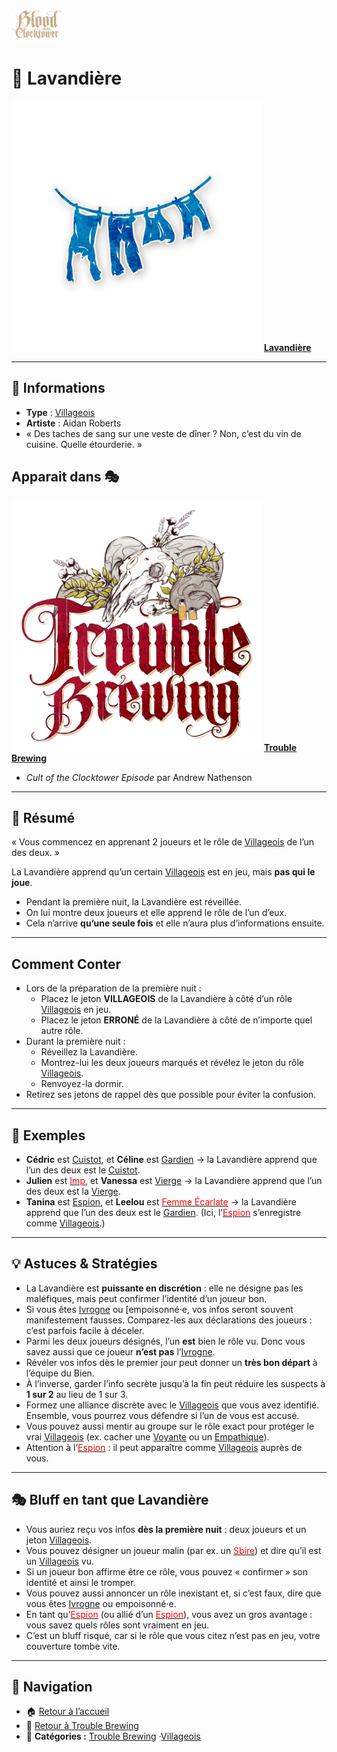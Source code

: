 <p align="left">
  <a href="/botc-fr-bambi/">
    <img src="../images/logo.png" alt="Accueil BotC FR" width="80">
  </a>
</p>

# 🧺 Lavandière  

[<img src="../images/Icon_washerwoman.png" alt="Lavandière" width="400">](../tb_roles/lavandiere.md) [**Lavandière**](../tb_roles/lavandiere.md)


---

## 📖 Informations  

- **Type** : [Villageois](../villageois.md)  
- **Artiste** : Aidan Roberts  
- « Des taches de sang sur une veste de dîner ? Non, c’est du vin de cuisine. Quelle étourderie. »  

## Apparait dans 🎭 


[<img src="../images/Logo_trouble_brewing.png" alt="Trouble Brewing" width="400">](../trouble_brewing.md) [**Trouble Brewing**](../trouble_brewing.md)

- *Cult of the Clocktower Episode* par Andrew Nathenson  

---

## 📝 Résumé  

« Vous commencez en apprenant 2 joueurs et le rôle de [Villageois](../glossaire.md#villageois) de l’un des deux. »  

La Lavandière apprend qu’un certain [Villageois](../glossaire.md#villageois) est en jeu, mais **pas qui le joue**.  

- Pendant la première nuit, la Lavandière est réveillée.  
- On lui montre deux joueurs et elle apprend le rôle de l’un d’eux.  
- Cela n’arrive **qu’une seule fois** et elle n’aura plus d’informations ensuite.  

---

## Comment Conter 

- Lors de la préparation de la première nuit :  
  - Placez le jeton **VILLAGEOIS** de la Lavandière à côté d’un rôle [Villageois](../glossaire.md#villageois) en jeu.  
  - Placez le jeton **ERRONÉ** de la Lavandière à côté de n’importe quel autre rôle.  
- Durant la première nuit :  
  - Réveillez la Lavandière.  
  - Montrez-lui les deux joueurs marqués et révélez le jeton du rôle [Villageois](../glossaire.md#villageois).  
  - Renvoyez-la dormir.  
- Retirez ses jetons de rappel dès que possible pour éviter la confusion.  

---

## 📂 Exemples  

- **Cédric** est [Cuistot](cuistot.md), et **Céline** est [Gardien](gardien.md) → la Lavandière apprend que l’un des deux est le [Cuistot](cuistot.md).  
- **Julien** est [<span style="color:red">Imp</span>](imp.md), et **Vanessa** est [Vierge](vierge.md) → la Lavandière apprend que l’un des deux est la [Vierge](vierge.md).  
- **Tanina** est [Espion](espion.md), et **Leelou** est [<span style="color:red">Femme Écarlate</span>](femmeecarlate.md) → la Lavandière apprend que l’un des deux est le [Gardien](gardien.md). (Ici, l’[<span style="color:red">Espion</span>](espion.md) s’enregistre comme [Villageois](../glossaire.md#villageois).)  

---

## 💡 Astuces & Stratégies  

- La Lavandière est **puissante en discrétion** : elle ne désigne pas les maléfiques, mais peut confirmer l’identité d’un joueur bon.  
- Si vous êtes [Ivrogne](ivrogne.md) ou [empoisonné·e, vos infos seront souvent manifestement fausses. Comparez-les aux déclarations des joueurs : c’est parfois facile à déceler.  
- Parmi les deux joueurs désignés, l’un **est** bien le rôle vu. Donc vous savez aussi que ce joueur **n’est pas** l’[Ivrogne](ivrogne.md).  
- Révéler vos infos dès le premier jour peut donner un **très bon départ** à l’équipe du Bien.  
- À l’inverse, garder l’info secrète jusqu’à la fin peut réduire les suspects à **1 sur 2** au lieu de 1 sur 3.  
- Formez une alliance discrète avec le [Villageois](../glossaire.md#villageois) que vous avez identifié. Ensemble, vous pourrez vous défendre si l’un de vous est accusé.  
- Vous pouvez aussi mentir au groupe sur le rôle exact pour protéger le vrai [Villageois](../glossaire.md#villageois) (ex. cacher une [Voyante](voyante.md) ou un [Empathique](empathique.md)).  
- Attention à l’[<span style="color:red">Espion</span>](espion.md) : il peut apparaître comme [Villageois](../glossaire.md#villageois) auprès de vous.  

---

## 🎭 Bluff en tant que Lavandière  

- Vous auriez reçu vos infos **dès la première nuit** : deux joueurs et un jeton [Villageois](../glossaire.md#villageois).  
- Vous pouvez désigner un joueur malin (par ex. un [<span style="color:red">Sbire</span>](../glossaire.md#sbire)) et dire qu’il est un [Villageois](../glossaire.md#villageois) vu.  
- Si un joueur bon affirme être ce rôle, vous pouvez « confirmer » son identité et ainsi le tromper.  
- Vous pouvez aussi annoncer un rôle inexistant et, si c’est faux, dire que vous êtes [Ivrogne](ivrogne.md) ou empoisonné·e.  
- En tant qu’[<span style="color:red">Espion</span>](espion.md) (ou allié d’un [<span style="color:red">Espion</span>](espion.md)), vous avez un gros avantage : vous savez quels rôles sont vraiment en jeu.  
- C’est un bluff risqué, car si le rôle que vous citez n’est pas en jeu, votre couverture tombe vite.  

---
 

## 📂 Navigation 

- 🏠 [Retour à l’accueil](/botc-fr-bambi/)  
- 🍺 [Retour à Trouble Brewing](../trouble_brewing.md)  
- 📂 **Catégories :** [Trouble Brewing](../trouble_brewing.md) ·[Villageois](../villageois.md) 
